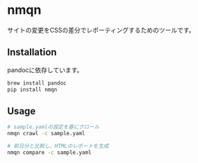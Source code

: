# nmqn

サイトの変更をCSSの差分でレポーティングするためのツールです。

## Installation

pandocに依存しています。

```bash
brew install pandoc
pip install nmqn
```

## Usage

```bash
# sample.yamlの設定を基にクロール
nmqn crawl -c sample.yaml

# 前日分と比較し、HTMLのレポートを生成
nmqn compare -c sample.yaml
```